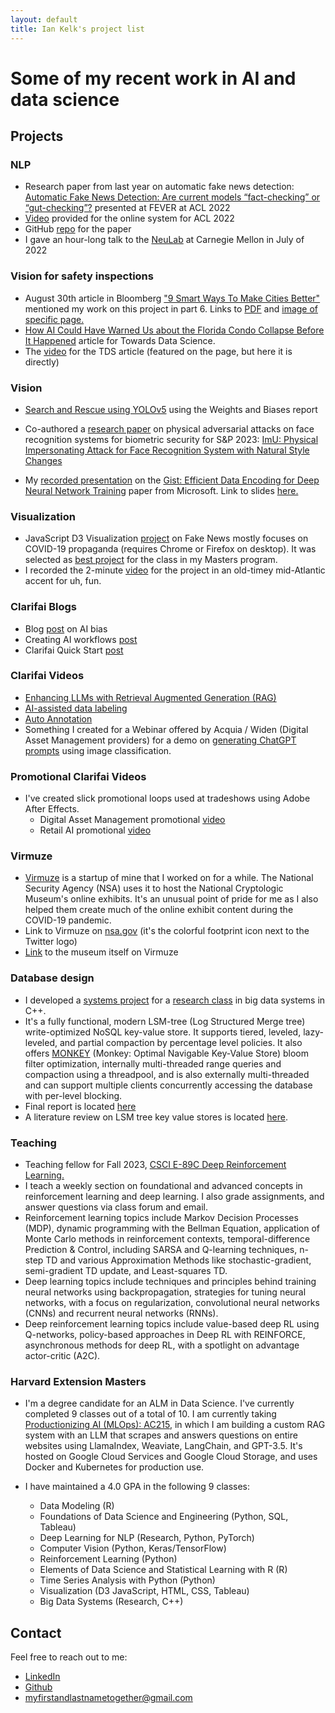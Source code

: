 ```yaml
---
layout: default
title: Ian Kelk's project list
---
```

# Some of my recent work in AI and data science

## Projects

### NLP
* Research paper from last year on automatic fake news detection: [Automatic Fake News Detection: Are current models “fact-checking” or “gut-checking”?](https://aclanthology.org/2022.fever-1.4/) presented at FEVER at ACL 2022
* [Video](https://www.youtube.com/watch?v=v4Ue97kzX8Q&t) provided for the online system for ACL 2022
* GitHub [repo](https://github.com/automatic-fake-news-detection) for the paper
* I gave an hour-long talk to the [NeuLab](https://www.cs.cmu.edu/~neulab/) at Carnegie Mellon in July of 2022

### Vision for safety inspections
* August 30th article in Bloomberg ["9 Smart Ways To Make Cities Better"](https://archive.ph/SSPfv) mentioned my work on this project in part 6. Links to [PDF](./pdf/bloomberg.pdf) and [image of specific page.](./img/bloomberg-06.png)
* [How AI Could Have Warned Us about the Florida Condo Collapse Before It Happened](https://towardsdatascience.com/how-a-i-can-prevent-future-building-collapses-before-they-happen-71c3bf3740b5) article for Towards Data Science.
* The [video](https://www.youtube.com/watch?v=g4tnZTghSmg) for the TDS article (featured on the page, but here it is directly)

### Vision
* [Search and Rescue using YOLOv5](https://wandb.ai/iankelk/YOLOv5/reports/Search-and-Rescue-Augmentation-and-Preprocessing-on-Drone-Based-Water-Rescue-Images-with-YOLOv5---VmlldzoxOTk4MTI2?galleryTag=object-detection) using the Weights and Biases report
* Co-authored a [research paper](https://sp2023.ieee-security.org/program-papers.html) on physical adversarial attacks on face recognition systems for biometric security for S&P 2023: [ImU: Physical Impersonating Attack for Face Recognition System with Natural Style Changes](https://drive.google.com/file/d/1ewQSfJwTpHNtrRsdPiJNYB99_kcYtoCQ/view?usp=share_link)

* My [recorded presentation](https://www.youtube.com/watch?v=dzdyO1WmlEE) on the [Gist: Efficient Data Encoding for Deep Neural Network Training](https://www.microsoft.com/en-us/research/uploads/prod/2018/04/fiddle-gist-isca18.pdf) paper from Microsoft. Link to slides [here.](https://docs.google.com/presentation/d/1y4qM_qi-XI1kPqrZSM5u1yzr4aN5kxTOLejfJPO-5nA/edit?usp=sharing)

### Visualization
* JavaScript D3 Visualization [project](https://iankelk.github.io/fantastic-news/) on Fake News mostly focuses on COVID-19 propaganda (requires Chrome or Firefox on desktop). It was selected as [best project](https://www.cs171.org/2022/fame/) for the class in my Masters program.
* I recorded the 2-minute [video](https://www.youtube.com/watch?v=V8gTSvInKDA) for the project in an old-timey mid-Atlantic accent for uh, fun.

### Clarifai Blogs
* Blog [post](https://www.clarifai.com/blog/imperfections-in-the-machine-bias-in-ai) on AI bias
* Creating AI workflows [post](https://www.clarifai.com/blog/creating-workflows-in-clarifai-community)
* Clarifai Quick Start [post](https://www.clarifai.com/blog/image-predictions-quick-start)

### Clarifai Videos
* [Enhancing LLMs with Retrieval Augmented Generation (RAG)](https://www.youtube.com/watch?v=HbuOu9zq2UE)
* [AI-assisted data labeling](https://www.youtube.com/watch?v=hLMzm_vvMVg)
* [Auto Annotation](https://www.youtube.com/watch?v=q38eEf2dUoo)
* Something I created for a Webinar offered by Acquia / Widen (Digital Asset Management providers) for a demo on [generating ChatGPT prompts](https://www.youtube.com/watch?v=kMQbEcf3lps) using image classification.

### Promotional Clarifai Videos
* I've created slick promotional loops used at tradeshows using Adobe After Effects. 
	* Digital Asset Management promotional [video](https://www.youtube.com/watch?v=BFAvwt_Cahc)
	* Retail AI promotional [video](https://www.youtube.com/watch?v=5HMlx5SLobg)  

### Virmuze
* [Virmuze](https://virmuze.com/) is a startup of mine that I worked on for a while. The National Security Agency (NSA) uses it to host the National Cryptologic Museum's online exhibits. It's an unusual point of pride for me as I also helped them create much of the online exhibit content during the COVID-19 pandemic.
* Link to Virmuze on [nsa.gov](https://www.nsa.gov/museum/) (it's the colorful footprint icon next to the Twitter logo)
* [Link](https://virmuze.com/m/crypto-museum/) to the museum itself on Virmuze

### Database design
* I developed a [systems project](https://github.com/iankelk/cs265/) for a [research class](http://daslab.seas.harvard.edu/classes/cs265/) in big data systems in C++. 
* It's a fully functional, modern LSM-tree (Log Structured Merge tree) write-optimized NoSQL key-value store. It supports tiered, leveled, lazy-leveled, and partial compaction by percentage level policies. It also offers [MONKEY](https://stratos.seas.harvard.edu/files/stratos/files/monkeykeyvaluestore.pdf) (Monkey: Optimal Navigable Key-Value Store) bloom filter optimization, internally multi-threaded range queries and compaction using a threadpool, and is also externally multi-threaded and can support multiple clients concurrently accessing the database with per-level blocking.
* Final report is located [here](reports/Final_Report_Ian_Kelk.pdf)
* A literature review on LSM tree key value stores is located [here](reports/Literature_Review_Ian_Kelk.pdf).

### Teaching
* Teaching fellow for Fall 2023, [CSCI E-89C Deep Reinforcement Learning.](https://courses.dce.harvard.edu/?details&srcdb=202401&crn=16817)
* I teach a weekly section on foundational and advanced concepts in reinforcement learning and deep learning. I also grade assignments, and answer questions via class forum and email.
* Reinforcement learning topics include Markov Decision Processes (MDP), dynamic programming with the Bellman Equation, application of Monte Carlo methods in reinforcement contexts, temporal-difference Prediction & Control, including SARSA and Q-learning techniques, n-step TD and various Approximation Methods like stochastic-gradient, semi-gradient TD update, and Least-squares TD.
* Deep learning topics include techniques and principles behind training neural networks using backpropagation, strategies for tuning neural networks, with a focus on regularization, convolutional neural networks (CNNs) and recurrent neural networks (RNNs).
* Deep reinforcement learning topics include value-based deep RL using Q-networks, policy-based approaches in Deep RL with REINFORCE, asynchronous methods for deep RL, with a spotlight on advantage actor-critic (A2C).

### Harvard Extension Masters
* I'm a degree candidate for an ALM in Data Science. I've currently completed 9 classes out of a total of 10. I am currently taking [Productionizing AI (MLOps): AC215](https://harvard-iacs.github.io/2023-AC215/), in which I am building a custom RAG system with an LLM that scrapes and answers questions on entire websites using LlamaIndex, Weaviate, LangChain, and GPT-3.5. It's hosted on Google Cloud Services and Google Cloud Storage, and uses Docker and Kubernetes for production use.

* I have maintained a 4.0 GPA in the following 9 classes:
	* Data Modeling (R)
	* Foundations of Data Science and Engineering (Python, SQL, Tableau)
	* Deep Learning for NLP (Research, Python, PyTorch)
	* Computer Vision (Python, Keras/TensorFlow)
	* Reinforcement Learning (Python)
	* Elements of Data Science and Statistical Learning with R (R)
	* Time Series Analysis with Python (Python)
	* Visualization (D3 JavaScript, HTML, CSS, Tableau)
	* Big Data Systems (Research, C++)

## Contact
Feel free to reach out to me:
* [LinkedIn](https://www.linkedin.com/in/iankelk/)
* [Github](https://github.com/iankelk)
* [myfirstandlastnametogether@gmail.com](mailto:myfirstandlastnametogether@gmail.com)
